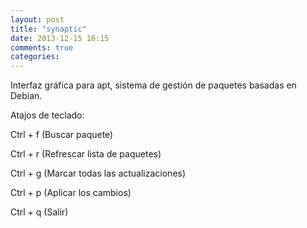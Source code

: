 ```yaml
---
layout: post
title: "synaptic"
date: 2013-12-15 16:15
comments: true
categories: 
---
```

Interfaz gráfica para apt, sistema de gestión de paquetes basadas en Debian.

Atajos de teclado:

Ctrl + f (Buscar paquete)

Ctrl + r (Refrescar lista de paquetes)

Ctrl + g (Marcar todas las actualizaciones)

Ctrl + p (Aplicar los cambios)

Ctrl + q (Salir)

